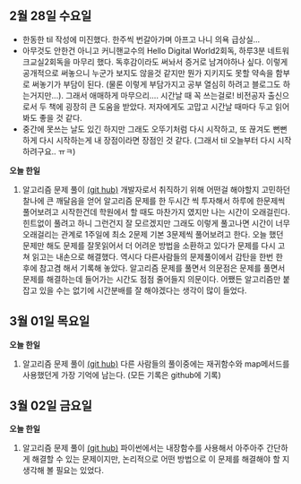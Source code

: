 ## 2월 28일 수요일

* 한동한 til 작성에 미진했다. 한주씩 번갈아가며 아프고 나니 의욕 급상실...
* 아무것도 안한건 아니고 커니핸교수의 Hello Digital World2회독, 하루3분 네트워크교실2회독을 마무리 했다. 독후감이라도 써놔서 증거로 남겨야하나 싶다. 이렇게 공개적으로 써놓으니 누군가 보지도 않을것 같지만 뭔가 지키지도 못할 약속을 함부로 써놓기가 부담이 된다. (물론 이렇게 부담가지고 공부 열심히 하려고 블로그도 하는거지만...). 그래서 애매하게 마무으리.... 시간날 때 꼭 쓰는걸로! 비전공자 출신으로서 두 책에 굉장히 큰 도움을 받았다. 저자에게도 고맙고 시간날 때마다 두고 읽어봐도 좋을 것 같다.
* 중간에 못쓰는 날도 있긴 하지만 그래도 오뚜기처럼 다시 시작하고, 또 끊겨도 뻔뻔하게 다시 시작하는게 내 장점이라면 장점인 것 같다. (그래서 til 오늘부터 다시 시작하려구요.. ㅠㅋ)

**오늘 한일**

1. 알고리즘 문제 풀이 [(git hub)](https://github.com/zooozoo/algorithm)
   개발자로서 취직하기 위해 어떤걸 해야할지 고민하던 찰나에 큰 깨달음을 얻어 알고리즘 문제를 한 두시간 씩 투자해서 하루에 한문제씩 풀어보려고 시작한건데 학원에서 할 때도 마찬가지 였지만 나는 시간이 오래걸린다. 힌트없이 풀려고 하니 그런건지 잘 모르겠지만 그래도 이렇게 풀고나면 시간이 너무 오래걸리는 관계로 1주일에 최소 2문제 기본  3문제씩 풀어보려고 한다. 오늘 했던 문제만 해도 문제를 잘못읽어서 더 어려운 방법을 소환하고 있다가 문제를 다시 고쳐 읽고는 내손으로 해결했다. 역시다 다른사람들의 문제풀이에서 감탄을 한번 한 후에 참고겸 해서 기록해 놓았다.
   알고리즘 문제를 풀면서 의문점은 문제를 풀면서 문제를 해결하는데 들어가는 시간도 점점 줄어들지 의문이다. 어쨌든 알고리즘만 붙잡고 있을 수는 없기에 시간분배를 잘 해야겠다는 생각이 많이 들었다.




## 3월 01일 목요일

**오늘 한일**

1. 알고리즘 문제 풀이 [(git hub)](https://github.com/zooozoo/algorithm)
   다른 사람들의 풀이중에는 재귀함수와 map메서드를 사용했던게 가장 기억에 남는다.
   (모든 기록은 github에 기록)




## 3월 02일 금요일

**오늘 한일**

1. 알고리즘 문제 풀이 [(git hub)](https://github.com/zooozoo/algorithm)
   파이썬에서는 내장함수를 사용해서 아주아주 간단하게 해결할 수 있는 문제이지만, 논리적으로 어떤 방법으로 이 문제를 해결해야 할 지 생각해 볼 필요는 있었다.
